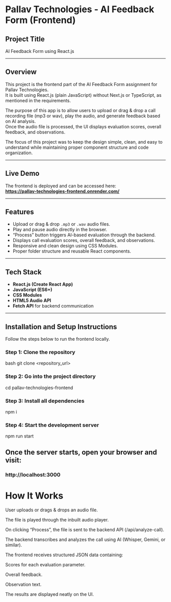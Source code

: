 # Pallav Technologies - AI Feedback Form (Frontend)

## Project Title

AI Feedback Form using React.js

---

## Overview

This project is the frontend part of the AI Feedback Form assignment for Pallav Technologies.  
It is built using React.js (plain JavaScript) without Next.js or TypeScript, as mentioned in the requirements.

The purpose of this app is to allow users to upload or drag & drop a call recording file (mp3 or wav), play the audio, and generate feedback based on AI analysis.  
Once the audio file is processed, the UI displays evaluation scores, overall feedback, and observations.

The focus of this project was to keep the design simple, clean, and easy to understand while maintaining proper component structure and code organization.

---

## Live Demo

The frontend is deployed and can be accessed here:  
**https://pallav-technologies-frontend.onrender.com/**

---

## Features

- Upload or drag & drop `.mp3` or `.wav` audio files.
- Play and pause audio directly in the browser.
- “Process” button triggers AI-based evaluation through the backend.
- Displays call evaluation scores, overall feedback, and observations.
- Responsive and clean design using CSS Modules.
- Proper folder structure and reusable React components.

---

## Tech Stack

- **React.js (Create React App)**
- **JavaScript (ES6+)**
- **CSS Modules**
- **HTML5 Audio API**
- **Fetch API** for backend communication

---

## Installation and Setup Instructions

Follow the steps below to run the frontend locally.

### Step 1: Clone the repository

bash
git clone <repository_url>

### Step 2: Go into the project directory

cd pallav-technologies-frontend

### Step 3: Install all dependencies

npm i

### Step 4: Start the development server

npm run start

## Once the server starts, open your browser and visit:

### http://localhost:3000

# How It Works

User uploads or drags & drops an audio file.

The file is played through the inbuilt audio player.

On clicking “Process”, the file is sent to the backend API (/api/analyze-call).

The backend transcribes and analyzes the call using AI (Whisper, Gemini, or similar).

The frontend receives structured JSON data containing:

Scores for each evaluation parameter.

Overall feedback.

Observation text.

The results are displayed neatly on the UI.
